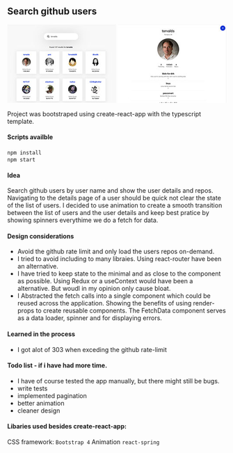 ## Search github users

![](./screenshots/layouts_1.jpg)
![](./screenshots/layouts_2.jpg)

Project was bootstraped using create-react-app with the typescript template.

#### Scripts availble
````
npm install 
npm start
````

#### Idea
Search github users by user name and show the user details and repos.
Navigating to the details page of a user should be quick not clear the state of the list of users.
I decided to use animation to create a smooth transition between the list of users and the user details
and keep best pratice by showing spinners everythime we do a fetch for data. 

#### Design considerations
- Avoid the github rate limit and only load the users repos on-demand. 
- I tried to avoid including to many libraies. Using react-router have been an alternative.  
- I have tried to keep state to the minimal and as close to the component as possible. Using Redux or a useContext would have been a alternative. But woudl in my opinion only cause bloat.
- I Abstracted the fetch calls into a single component which could be reused across the application.
  Showing the benefits of using render-props to create reusable components.
  The FetchData component serves as a data loader, spinner and for displaying errors.

#### Learned in the process
- I got alot of 303 when exceding the github rate-limit
 
  
#### Todo list - if i have had more time.
- I have of course tested the app manually, but there might still be bugs.
- write tests
- implemented pagination
- better animation 
- cleaner design 

#### Libaries used besides create-react-app:
CSS framework: ```Bootstrap 4```
Animation ```react-spring```


